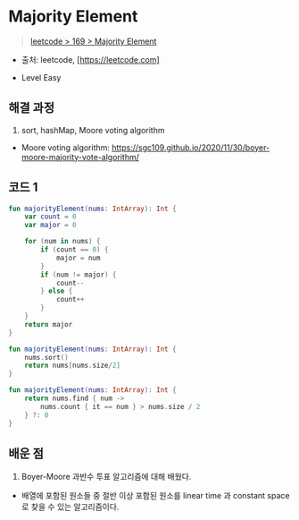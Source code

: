 # Majority Element

> [leetcode > 169 > Majority Element](https://leetcode.com/problems/majority-element/description/?envType=study-plan-v2&envId=top-interview-150)
- 출처: leetcode, [https://leetcode.com]

- Level Easy

## 해결 과정

1. sort, hashMap, Moore voting algorithm
- Moore voting algorithm: https://sgc109.github.io/2020/11/30/boyer-moore-majority-vote-algorithm/


## 코드 1

```kotlin
fun majorityElement(nums: IntArray): Int {
    var count = 0
    var major = 0

    for (num in nums) {
        if (count == 0) {
            major = num
        }
        if (num != major) {
            count--
        } else {
            count++
        }
    }
    return major
}
```

```kotlin
fun majorityElement(nums: IntArray): Int {
    nums.sort()
    return nums[nums.size/2]
}
```

```kotlin
fun majorityElement(nums: IntArray): Int {
    return nums.find { num -> 
        nums.count { it == num } > nums.size / 2 
    } ?: 0
}
```

## 배운 점
1. Boyer-Moore 과반수 투표 알고리즘에 대해 배웠다.
 - 배열에 포함된 원소들 중 절반 이상 포함된 원소를 linear time 과 constant space 로 찾을 수 있는 알고리즘이다.



